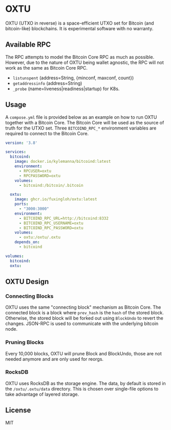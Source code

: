 # OXTU

OXTU (UTXO in reverse) is a space-efficient UTXO set for Bitcoin (and bitcoin-like) blockchains.
It is experimental software with no warranty.

## Available RPC

The RPC attempts to model the Bitcoin Core RPC as much as possible.
However, due to the nature of OXTU being wallet agnostic, the RPC will not work as the same as Bitcoin Core RPC.

- `listunspent` (address=String, {minconf, maxconf, count})
- `getaddressinfo` (address=String)
- `_probe` (name=liveness|readiness|startup) for K8s.

## Usage

A `compose.yml` file is provided below as an example on how to run OXTU together with a Bitcoin Core.
The Bitcoin Core will be used as the source of truth for the UTXO set.
Three `BITCOIND_RPC_*` environment variables are required to connect to the Bitcoin Core.

```yaml
version: '3.8'

services:
  bitcoind:
    image: docker.io/kylemanna/bitcoind:latest
    environment:
      - RPCUSER=oxtu
      - RPCPASSWORD=oxtu
    volumes:
      - bitcoind:/bitcoin/.bitcoin

  oxtu:
    image: ghcr.io/fuxingloh/oxtu:latest
    ports:
      - "3000:3000"
    environment:
      - BITCOIND_RPC_URL=http://bitcoind:8332
      - BITCOIND_RPC_USERNAME=oxtu
      - BITCOIND_RPC_PASSWORD=oxtu
    volumes:
      - oxtu:/oxtu/.oxtu
    depends_on:
      - bitcoind

volumes:
  bitcoind:
  oxtu:
```

## OXTU Design

### Connecting Blocks

OXTU uses the same "connecting block" mechanism as Bitcoin Core.
The connected block is a block where `prev_hash` is the `hash` of the stored block.
Otherwise, the stored block will be forked out using `BlockUndo` to revert the changes.
JSON-RPC is used to communicate with the underlying bitcoin node.

### Pruning Blocks

Every 10,000 blocks, OXTU will prune Block and BlockUndo, those are not needed anymore and are only used for reorgs.

### RocksDB

OXTU uses RocksDB as the storage engine. The data, by default is stored in the `/oxtu/.oxtu/data` directory.
This is chosen over single-file options to take advantage of layered storage.

## License

MIT